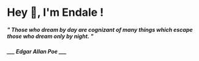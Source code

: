 <h1 title="head"> Hey 👋, I'm Endale !</h1>

**<h5><i>" Those who dream by day are cognizant of many things which escape those who dream only by night. "</i></h5>**

*<b>___ Edgar Allan Poe ___</b>*
